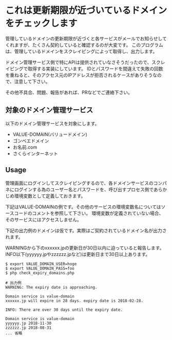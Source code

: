 # これは更新期限が近づいているドメインをチェックします

管理しているドメインの更新期限が近づくと各サービスがメールでお知らせしてくれますが、たくさん契約していると確認するのが大変です。
このプログラムは、管理しているドメインをスクレイピングによって取得し、出力します。

ドメイン管理サービス側で特にAPIは提供されていなさそうだったので、スクレイピングで取得する実装にしています。
IDとパスワードを間違えて失敗の回数を重ねると、そのアクセス元のIPアドレスが拒否されるケースがありそうなので、注意して下さい。

その他不具合、問題、報告があれば、PRなどでご連絡下さい。

## 対象のドメイン管理サービス

以下のドメイン管理サービスを対象にします。

- VALUE-DOMAIN(バリュードメイン) 
- ゴンベエドメイン
- お名前.com
- さくらインターネット

## Usage

管理画面にログインしてスクレイピングするので、各ドメインサービスのコンパネにログインする為のユーザー名とパスワードを、呼び出すプロセス側であらかじめ環境変数として定義しておきます。

下記はVALUE-DOMAINの例です。その他のサービスの環境変数名についてはソースコードのコメントを参照して下さい。
環境変数が定義されていない場合、そのサービスにはアクセスしません。

下記の出力例のドメインは仮です。実際はご契約されているドメイン名が出力されます。

WARNINGから下のxxxxxx.jpの更新日が30日以内に迫っていると報告します。
INFO以下(yyyyyy.jpやzzzzzz.jpなど)は更新日まで30日以上あります。

```
$ export VALUE_DOMAIN_USER=hoge
$ export VALUE_DOMAIN_PASS=foo
$ php check_expiry_domains.php

# 出力例
WARNING: The expiry date is approaching.

Domain service is value-domain
xxxxxx.jp will expire in 28 days. expiry date is 2018-02-28.

INFO: There are over 30 days until the expiry date.

Domain service is value-domain
yyyyyy.jp 2018-11-30
zzzzzz.jp 2018-08-31
... 省略
```
